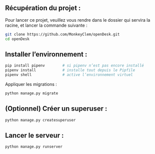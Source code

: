 ## Récupération du projet : 

Pour lancer ce projet, veuillez vous rendre dans le dossier qui servira la racine, et lancer la commande suivante : 
```bash
git clone https://github.com/MonkeyClem/openDesk.git
cd openDesk
```

## Installer l’environnement :

```bash
pip install pipenv        # si pipenv n’est pas encore installé
pipenv install            # installe tout depuis le Pipfile
pipenv shell              # active l’environnement virtuel
```

Appliquer les migrations :

```bash
python manage.py migrate
```

## (Optionnel) Créer un superuser :
```bash
python manage.py createsuperuser
```

## Lancer le serveur :
```bash
python manage.py runserver
```